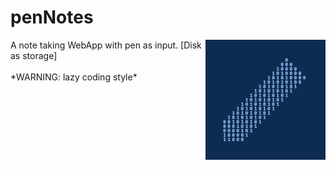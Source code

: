 # penNotes
<img align="right" alt="RKI_Ampel_Icon" src="https://github.com/Himmelxd/penNotes/blob/main/icon/android-chrome-192x192.png">
A note taking WebApp with pen as input. [Disk as storage]
<br>
<br>
*WARNING: lazy coding style*

